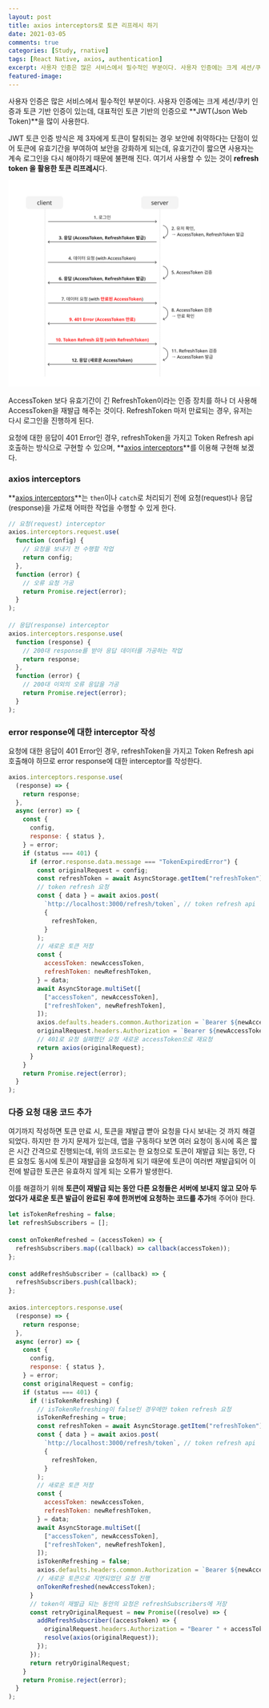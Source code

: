 ```yaml
---
layout: post
title: axios interceptors로 토큰 리프레시 하기
date: 2021-03-05
comments: true
categories: [Study, rnative]
tags: [React Native, axios, authentication]
excerpt: 사용자 인증은 많은 서비스에서 필수적인 부분이다. 사용자 인증에는 크게 세션/쿠키 인증과 토큰 기반 인증이 있는데, 대표적인 토큰 기반의 인증으로 JWT(Json Web Token)을 많이 사용한다.
featured-image:
---
```


사용자 인증은 많은 서비스에서 필수적인 부분이다. 사용자 인증에는 크게 세션/쿠키 인증과 토큰 기반 인증이 있는데, 대표적인 토큰 기반의 인증으로 **JWT(Json Web Token)**을 많이 사용한다.

JWT 토큰 인증 방식은 제 3자에게 토큰이 탈취되는 경우 보안에 취약하다는 단점이 있어 토큰에 유효기간을 부여하여 보안을 강화하게 되는데, 유효기간이 짧으면 사용자는 계속 로그인을 다시 해야하기 때문에 불편해 진다. 여기서 사용할 수 있는 것이 **refresh token 을 활용한 토큰 리프레시**다.

![JWT Auth Flow](/images/jwt_auth_flow.png "JWT Auth Flow")

AccessToken 보다 유효기간이 긴 RefreshToken이라는 인증 장치를 하나 더 사용해 AccessToken을 재발급 해주는 것이다. RefreshToken 마저 만료되는 경우, 유저는 다시 로그인을 진행하게 된다.

요청에 대한 응답이 401 Error인 경우, refreshToken을 가지고 Token Refresh api 호출하는 방식으로 구현할 수 있으며, **[axios interceptors](https://github.com/axios/axios#interceptors)**를 이용해 구현해 보겠다.

### axios interceptors

**[axios interceptors](https://github.com/axios/axios#interceptors)**는 `then`이나 `catch`로 처리되기 전에 요청(request)나 응답(response)을 가로채 어떠한 작업을 수행할 수 있게 한다.

```javascript
// 요청(request) interceptor
axios.interceptors.request.use(
  function (config) {
    // 요청을 보내기 전 수행할 작업
    return config;
  },
  function (error) {
    // 오류 요청 가공
    return Promise.reject(error);
  }
);

// 응답(response) interceptor
axios.interceptors.response.use(
  function (response) {
    // 200대 response를 받아 응답 데이터를 가공하는 작업
    return response;
  },
  function (error) {
    // 200대 이외의 오류 응답을 가공
    return Promise.reject(error);
  }
);
```

### error response에 대한 interceptor 작성

요청에 대한 응답이 401 Error인 경우, refreshToken을 가지고 Token Refresh api 호출해야 하므로 error response에 대한 interceptor를 작성한다.

```javascript
axios.interceptors.response.use(
  (response) => {
    return response;
  },
  async (error) => {
    const {
      config,
      response: { status },
    } = error;
    if (status === 401) {
      if (error.response.data.message === "TokenExpiredError") {
        const originalRequest = config;
        const refreshToken = await AsyncStorage.getItem("refreshToken");
        // token refresh 요청
        const { data } = await axios.post(
          `http://localhost:3000/refresh/token`, // token refresh api
          {
            refreshToken,
          }
        );
        // 새로운 토큰 저장
        const {
          accessToken: newAccessToken,
          refreshToken: newRefreshToken,
        } = data;
        await AsyncStorage.multiSet([
          ["accessToken", newAccessToken],
          ["refreshToken", newRefreshToken],
        ]);
        axios.defaults.headers.common.Authorization = `Bearer ${newAccessToken}`;
        originalRequest.headers.Authorization = `Bearer ${newAccessToken}`;
        // 401로 요청 실패했던 요청 새로운 accessToken으로 재요청
        return axios(originalRequest);
      }
    }
    return Promise.reject(error);
  }
);
```

### 다중 요청 대응 코드 추가

여기까지 작성하면 토큰 만료 시, 토큰을 재발급 빧아 요청을 다시 보내는 것 까지 해결 되었다. 하지만 한 가지 문제가 있는데, 앱을 구동하다 보면 여러 요청이 동시에 혹은 짧은 시간 간격으로 진행되는데, 위의 코드로는 한 요청으로 토큰이 재발급 되는 동안, 다른 요청도 동시에 토큰이 재발급을 요청하게 되기 때문에 토큰이 여러번 재발급되어 이 전에 발급한 토큰은 유효하지 않게 되는 오류가 발생한다.

이를 해결하기 위해 **토큰이 재발급 되는 동안 다른 요청들은 서버에 보내지 않고 모아 두었다가 새로운 토큰 발급이 완료된 후에 한꺼번에 요청하는 코드를 추가**해 주어야 한다.

```javascript
let isTokenRefreshing = false;
let refreshSubscribers = [];

const onTokenRefreshed = (accessToken) => {
  refreshSubscribers.map((callback) => callback(accessToken));
};

const addRefreshSubscriber = (callback) => {
  refreshSubscribers.push(callback);
};

axios.interceptors.response.use(
  (response) => {
    return response;
  },
  async (error) => {
    const {
      config,
      response: { status },
    } = error;
    const originalRequest = config;
    if (status === 401) {
      if (!isTokenRefreshing) {
        // isTokenRefreshing이 false인 경우에만 token refresh 요청
        isTokenRefreshing = true;
        const refreshToken = await AsyncStorage.getItem("refreshToken");
        const { data } = await axios.post(
          `http://localhost:3000/refresh/token`, // token refresh api
          {
            refreshToken,
          }
        );
        // 새로운 토큰 저장
        const {
          accessToken: newAccessToken,
          refreshToken: newRefreshToken,
        } = data;
        await AsyncStorage.multiSet([
          ["accessToken", newAccessToken],
          ["refreshToken", newRefreshToken],
        ]);
        isTokenRefreshing = false;
        axios.defaults.headers.common.Authorization = `Bearer ${newAccessToken}`;
        // 새로운 토큰으로 지연되었던 요청 진행
        onTokenRefreshed(newAccessToken);
      }
      // token이 재발급 되는 동안의 요청은 refreshSubscribers에 저장
      const retryOriginalRequest = new Promise((resolve) => {
        addRefreshSubscriber((accessToken) => {
          originalRequest.headers.Authorization = "Bearer " + accessToken;
          resolve(axios(originalRequest));
        });
      });
      return retryOriginalRequest;
    }
    return Promise.reject(error);
  }
);
```
